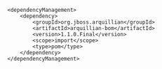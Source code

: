     <dependencyManagement>
	    <dependency>
            <groupId>org.jboss.arquillian</groupId>
            <artifactId>arquillian-bom</artifactId>
            <version>1.1.0.Final</version>
            <scope>import</scope>
            <type>pom</type>
        </dependency>
    </dependencyManagement>
